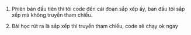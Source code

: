 1. Phiên bản đầu tiên thì tôi code đến cái đoạn sắp xếp ấy, ban đầu tôi sắp xếp mà không truyền tham chiếu.

2. Bài học rút ra là sắp xếp thì truyền tham chiếu, code sẽ chạy ok ngay
